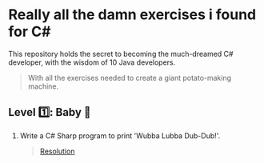 # Really all the damn exercises i found for C#

This repository holds the secret to becoming the much-dreamed C# developer, with the wisdom of 10 Java developers.

> With all the exercises needed to create a giant potato-making machine.

## Level 1️⃣: Baby 🧸

1. Write a C# Sharp program to print 'Wubba Lubba Dub-Dub!'.
   > [Resolution](./resolutions/Level1/RatdeifCsharp.Level1.Exercise1)
